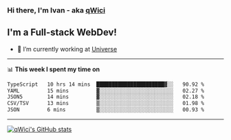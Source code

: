 ### Hi there, I'm Ivan - aka [qWici][website]

## I'm a Full-stack WebDev!
- 🔭 I’m currently working at [Universe][universe]

---

📊 **This week I spent my time on**
<!--START_SECTION:waka-->

```txt
TypeScript   10 hrs 14 mins  ██████████████████████▓░░   90.92 %
YAML         15 mins         ▓░░░░░░░░░░░░░░░░░░░░░░░░   02.27 %
JSON5        14 mins         ▓░░░░░░░░░░░░░░░░░░░░░░░░   02.18 %
CSV/TSV      13 mins         ▒░░░░░░░░░░░░░░░░░░░░░░░░   01.98 %
JSON         6 mins          ▒░░░░░░░░░░░░░░░░░░░░░░░░   00.93 %
```

<!--END_SECTION:waka-->

---

[![qWici's GitHub stats](https://github-readme-stats.vercel.app/api?username=qWici)](https://github.com/qWici/github-readme-stats)

[website]: https://devkucher.com
[twitter]: https://twitter.com/KucherDev
[linkedin]: https://www.linkedin.com/in/ivankucher
[universe]: https://universeapps.limited
